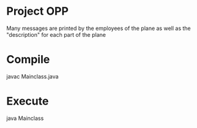 # Project OPP

Many messages are printed by the employees of the plane as well as the "description" for each part of the plane

# Compile
 javac Mainclass.java


# Execute
 java Mainclass
